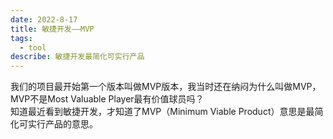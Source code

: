 ```yaml
---
date: 2022-8-17
title: 敏捷开发——MVP
tags:
  - tool
describe: 敏捷开发最简化可实行产品
---
```


我们的项目最开始第一个版本叫做MVP版本，我当时还在纳闷为什么叫做MVP，MVP不是Most Valuable Player最有价值球员吗？<br />
知道最近看到敏捷开发，才知道了MVP（Minimum Viable Product）意思是最简化可实行产品的意思。